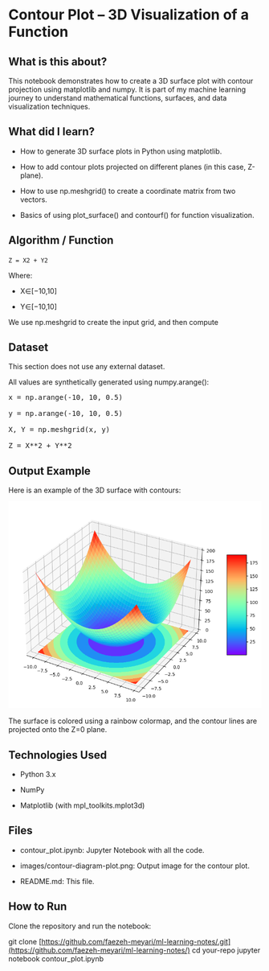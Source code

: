 # Contour Plot – 3D Visualization of a Function

## What is this about?

This notebook demonstrates how to create a 3D surface plot with contour projection using matplotlib and numpy. It is part of my machine learning journey to understand mathematical functions, surfaces, and data visualization techniques.

## What did I learn?

- How to generate 3D surface plots in Python using matplotlib.

- How to add contour plots projected on different planes (in this case, Z-plane).

- How to use np.meshgrid() to create a coordinate matrix from two vectors.

- Basics of using plot_surface() and contourf() for function visualization.

## Algorithm / Function

`Z = X2 + Y2`

Where:

- X∈[−10,10]

- Y∈[−10,10]

We use np.meshgrid to create the input grid, and then compute 


## Dataset

This section does not use any external dataset.

All values are synthetically generated using numpy.arange():

<pre>x = np.arange(-10, 10, 0.5)

y = np.arange(-10, 10, 0.5)

X, Y = np.meshgrid(x, y)

Z = X**2 + Y**2</pre>

## Output Example

Here is an example of the 3D surface with contours:


<p align="center">
  <img src="images/contour_plot.png" alt="Contour Plot" width="600">
</p>
The surface is colored using a rainbow colormap, and the contour lines are projected onto the Z=0 plane.


## Technologies Used

* Python 3.x

* NumPy

* Matplotlib (with mpl_toolkits.mplot3d)

## Files

- contour_plot.ipynb: Jupyter Notebook with all the code.

- images/contour-diagram-plot.png: Output image for the contour plot.

- README.md: This file.

## How to Run

Clone the repository and run the notebook:

git clone [https://github.com/faezeh-meyari/ml-learning-notes/.git](https://github.com/faezeh-meyari/ml-learning-notes/)
cd your-repo
jupyter notebook contour_plot.ipynb





